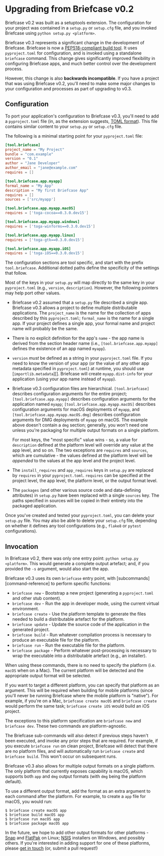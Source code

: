 # Upgrading from Briefcase v0.2

Briefcase v0.2 was built as a setuptools extension. The configuration
for your project was contained in a `setup.py` or `setup.cfg` file, and
you invoked Briefcase using `python setup.py <platform>`.

Briefcase v0.3 represents a significant change in the development of
Briefcase. Briefcase is now a [PEP518-compliant build
tool](https://peps.python.org/pep-0518/). It uses `pyproject.toml` for
configuration, and is invoked using a standalone `briefcase` command.
This change gives significantly improved flexibility in configuring
Briefcase apps, and much better control over the development process.

However, this change is also **backwards incompatible**. If you have a
project that was using Briefcase v0.2, you'll need to make some major
changes to your configuration and processes as part of upgrading to
v0.3.

## Configuration

To port your application's configuration to Briefcase v0.3, you'll need
to add a `pyproject.toml` file (in, as the extension suggests, [TOML
format](https://github.com/toml-lang/toml)). This file contains similar
content to your `setup.py` or `setup.cfg` file.

The following is a minimal starting point for your `pyproject.toml`
file:

```toml
[tool.briefcase]
project_name = "My Project"
bundle = "com.example"
version = "0.1"
author = "Jane Developer"
author_email = "jane@example.com"
requires = []

[tool.briefcase.app.myapp]
formal_name = "My App"
description = "My first Briefcase App"
requires = []
sources = ['src/myapp']

[tool.briefcase.app.myapp.macOS]
requires = ['toga-cocoa==0.3.0.dev15']

[tool.briefcase.app.myapp.windows]
requires = ['toga-winforms==0.3.0.dev15']

[tool.briefcase.app.myapp.linux]
requires = ['toga-gtk==0.3.0.dev15']

[tool.briefcase.app.myapp.iOS]
requires = ['toga-iOS==0.3.0.dev15']
```

The configuration sections are tool specific, and start with the prefix
`tool.briefcase`. Additional dotted paths define the specificity of the
settings that follow.

Most of the keys in your `setup.py` will map directly to the same key in
your `pyproject.toml` (e.g., `version`, `description`). However, the
following pointers may help port other values.

- Briefcase v0.2 assumed that a `setup.py` file described a single app.
  Briefcase v0.3 allows a project to define multiple distributable
  applications. The `project_name` is the name for the collection of
  apps described by this `pyproject.toml`; `formal_name` is the name for
  a single app. If your project defines a single app, your formal name
  and project name will probably be the same.

- There is no explicit definition for the app's `name` - the app name is
  derived from the section header name (i.e.,
  `[tool.briefcase.app.myapp]` defines the existence of an app named
  `myapp`).

- `version` *must* be defined as a string in your `pyproject.toml` file.
  If you need to know the version of your app (or the value of any other
  app metadata specified in `pyproject.toml`) at runtime, you should use
  [`importlib.metadata`][].
  Briefcase will create `myapp.dist-info` for your application (using
  your app name instead of `myapp`).

- Briefcase v0.3 configuration files are hierarchical.
  `[tool.briefcase]` describes configuration arguments for the entire
  project; `[tool.briefcase.app.myapp]` describes configuration
  arguments for the application named `myapp`;
  `[tool.briefcase.app.myapp.macOS]` describes configuration arguments
  for macOS deployments of `myapp`, and
  `[tool.briefcase.app.myapp.macOS.dmg]` describes configuration
  arguments for DMG deployments of `myapp` on macOS. The example above
  doesn't contain a `dmg` section; generally, you won't need one unless
  you're packaging for multiple output formats on a single platform.

  For most keys, the "most specific" value wins - so, a value for
  `description` defined at the platform level will override any value at
  the app level, and so on. The two exceptions are `requires` and
  `sources`, which are cumulative - the values defined at the platform
  level will be *appended* to the values at the app level and the
  project level.

- The `install_requires` and `app_requires` keys in `setup.py` are
  replaced by `requires` in your `pyproject.toml`. `requires` can be
  specified at the project level, the app level, the platform level, or
  the output format level.

- The `packages` (and other various source code and data-defining
  attributes) in `setup.py` have been replaced with a single `sources`
  key. The paths specified in sources will be copied in their entirety
  into the packaged application.

Once you've created and tested your `pyproject.toml`, you can delete
your `setup.py` file. You may also be able to delete your `setup.cfg`
file, depending on whether it defines any tool configurations (e.g.,
`flake8` or `pytest` configurations).

## Invocation

In Briefcase v0.2, there was only one entry point:
`python setup.py <platform>`. This would generate a complete output
artefact; and, if you provided the `-s` argument, would also start the
app.

Briefcase v0.3 uses its own `briefcase` entry point, with [subcommands][command-reference] to perform
specific functions:

- `briefcase new` - Bootstrap a new project (generating a
  `pyproject.toml` and other stub content).
- `briefcase dev` - Run the app in developer mode, using the current
  virtual environment.
- `briefcase create` - Use the platform template to generate the files
  needed to build a distributable artefact for the platform.
- `briefcase update` - Update the source code of the application in
  the generated project.
- `briefcase build` - Run whatever compilation process is necessary to
  produce an executable file for the platform.
- `briefcase run` - Run the executable file for the platform.
- `briefcase package` - Perform whatever post-processing is necessary
  to wrap the executable into a distributable artefact (e.g., an
  installer).

When using these commands, there is no need to specify the platform
(i.e. `macOS` when on a Mac). The current platform will be detected and
the appropriate output format will be selected.

If you want to target a different platform, you can specify that
platform as an argument. This will be required when building for mobile
platforms (since you'll never be running Briefcase where the mobile
platform is "native"). For example, if you're on a Mac,
`briefcase create macOS` and `briefcase create` would perform the same
task; `briefcase create iOS` would build an iOS project.

The exceptions to this platform specification are `briefcase new` and
`briefcase dev`. These two commands are platform-agnostic.

The Briefcase sub-commands will also detect if previous steps haven't
been executed, and invoke any prior steps that are required. For
example, if you execute `briefcase run` on clean project, Briefcase will
detect that there are no platform files, and will automatically run
`briefcase create` and `briefcase build`. This won't occur on subsequent
runs.

Briefcase v0.3 also allows for multiple output formats on a single
platform. The only platform that currently exposes capability is macOS,
which supports both `app` and `dmg` output formats (with `dmg` being the
platform default).

To use a different output format, add the format as an extra argument to
each command after the platform. For example, to create a `app` file for
macOS, you would run:

```console
$ briefcase create macOS app
$ briefcase build macOS app
$ briefcase run macOS app
$ briefcase package macOS app
```

In the future, we hope to add other output formats for other platforms -
[Snap](https://snapcraft.io/) and [FlatPak](https://flatpak.org) on
Linux; [NSIS](https://nsis.sourceforge.io/Main_Page) installers on
Windows, and possibly others. If you're interested in adding support for
one of these platforms, please [get in
touch](https://beeware.org/bee/chat/) (or, submit a pull request!)
